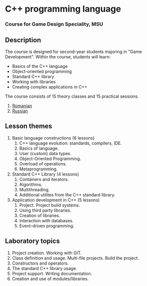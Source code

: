 # C++ programming language

### Course for Game Design Speciality, MSU

## Description

The course is designed for second-year students majoring in "Game Development". Within the course, students will learn:

 * Basics of the C++ language
 * Object-oriented programming
 * Standard C++ library
 * Working with libraries
 * Creating complex applications in C++

The course consists of 15 theory classes and 15 practical sessions.

1. [Romanian](./readme.ro.md)
2. [Russian](./readme.ru.md)

## Lesson themes

1. Basic language constructions (6 lessons)
   1. С++ language evolution: standards, compilers, IDE.
   2. Basics of language.
   3. User (custom) data types.
   4. Object-Oriented Programming.
   5. Overload of operations.
   6. Metaprogramming.
2. Standard C++ Library (4 lessons)
    1. Containers and iterators.
    2. Algorithms.
    3. Multithreading.
    4. Additional utilites from the C++ standard library.
3. Application development in C++ (5 lessons)
    1. Project. Project build systems.
    2. Using third party libraries.
    3. Creation of libraries.
    4. Interaction with databases.
    5. Event-driven programming.

## Laboratory topics

1. Project creation. Working with GIT.
2. Class definition and usage. Multi-file projects. Build the project.
3. Constructors and operators.
4. The standard C++ library usage.
5. Project support. Writing documentation.
6. Creation and use of modules/libraries.